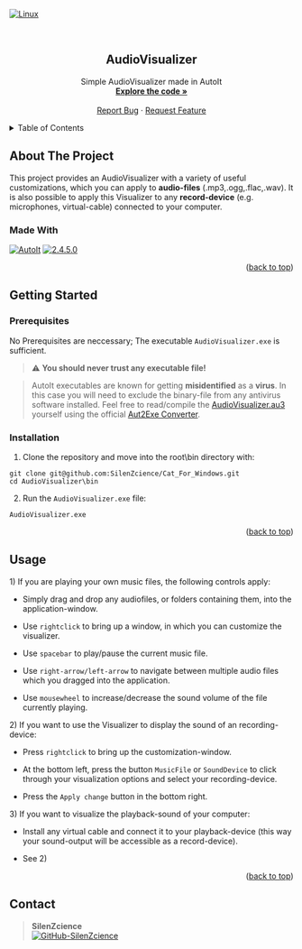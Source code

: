 <div id="top"></div>

[![Linux][OS-Windows]][OS-Windows]

<br/>
<div align="center">
<h2 align="center">AudioVisualizer</h2>
   <p align="center">
      Simple AudioVisualizer made in AutoIt
      <br/>
      <a href="https://github.com/SilenZcience/AudioVisualizer/blob/main/src/AudioVisualizer.au3">
         <strong>Explore the code »</strong>
      </a>
      <br/>
      <br/>
      <a href="https://github.com/SilenZcience/AudioVisualizer/issues">Report Bug</a>
      ·
      <a href="https://github.com/SilenZcience/AudioVisualizer/issues">Request Feature</a>
   </p>
</div>


<details>
   <summary>Table of Contents</summary>
   <ol>
      <li>
         <a href="#about-the-project">About The Project</a>
         <ul>
            <li><a href="#made-with">Made With</a></li>
         </ul>
      </li>
      <li>
         <a href="#getting-started">Getting Started</a>
         <ul>
            <li><a href="#prerequisites">Prerequisites</a></li>
            <li><a href="#installation">Installation</a></li>
         </ul>
      </li>
      <li><a href="#usage">Usage</a>
      </li>
      <li><a href="#contact">Contact</a></li>
   </ol>
</details>

## About The Project

This project provides an AudioVisualizer with a variety of useful customizations, which you can apply to **audio-files** (.mp3,.ogg,.flac,.wav). It is also possible to apply this Visualizer to any **record-device** (e.g. microphones, virtual-cable) connected to your computer.

### Made With
[![AutoIt][MadeWith-AutoIt]](https://www.autoitscript.com/site)
[![2.4.5.0][BassUDF]](https://www.autoitscript.com/forum/files/file/493-basszip/)

<p align="right">(<a href="#top">back to top</a>)</p>

## Getting Started

### Prerequisites

No Prerequisites are neccessary; The executable `AudioVisualizer.exe` is sufficient.

> :warning: **You should never trust any executable file!**

> AutoIt executables are known for getting **misidentified** as a **virus**. In this case you will need to exclude the binary-file from any antivirus software installed. Feel free to read/compile the [AudioVisualizer.au3](src/AudioVisualizer.au3) yourself using the official [Aut2Exe Converter](https://www.autoitscript.com/site/autoit/downloads/).

### Installation

1. Clone the repository and move into the root\bin directory with:


```console
git clone git@github.com:SilenZcience/Cat_For_Windows.git
cd AudioVisualizer\bin
```
2. Run the `AudioVisualizer.exe` file:

```console
AudioVisualizer.exe
```

<p align="right">(<a href="#top">back to top</a>)</p>

## Usage

1) If you are playing your own music files, the following controls apply:

- Simply drag and drop any audiofiles, or folders containing them, into the application-window.

- Use `rightclick` to bring up a window, in which you can customize the visualizer.

- Use `spacebar` to play/pause the current music file.

- Use `right-arrow/left-arrow` to navigate between multiple audio files which you dragged into the application.

- Use `mousewheel` to increase/decrease the sound volume of the file currently playing.

2) If you want to use the Visualizer to display the sound of an recording-device:

- Press `rightclick` to bring up the customization-window.

- At the bottom left, press the button `MusicFile` or `SoundDevice` to click through your visualization options and select your recording-device.

- Press the `Apply change` button in the bottom right.

3) If you want to visualize the playback-sound of your computer:

- Install any virtual cable and connect it to your playback-device (this way your sound-output will be accessible as a record-device).

- See 2)

<p align="right">(<a href="#top">back to top</a>)</p>

## Contact

> **SilenZcience** <br/>
[![GitHub-SilenZcience][GitHub-SilenZcience]](https://github.com/SilenZcience)

[OS-Windows]: https://svgshare.com/i/ZhY.svg

[MadeWith-AutoIt]: https://img.shields.io/badge/Made%20with-AutoIt-brightgreen
[BassUDF]: https://img.shields.io/badge/BassUDF-2.4.5.0-brightgreen

[Warning]: https://img.shields.io/badge/warning-orange?style=for-the-badge

[GitHub-SilenZcience]: https://img.shields.io/badge/GitHub-SilenZcience-orange
